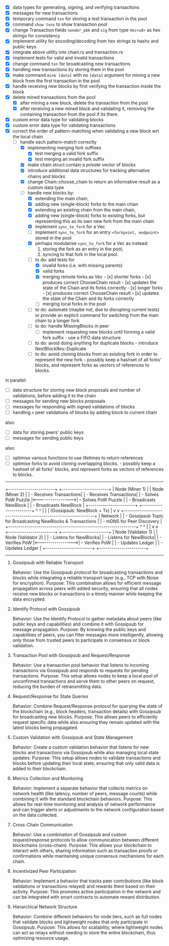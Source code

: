 - [x] data types for generating, signing, and verifying transactions
- [x] messages for new transactions
- [x] temporary command `txn` for storing a test transaction in the pool
- [x] command `show txns` to show transaction pool
- [x] change Transaction fields `sender_pbk` and `sig` from type `Vec<u8>`  as hex strings for consistency
- [x] implement utility for encoding/decoding from hex strings to hashs and public keys
- [x] integrate above utility into chain.rs and transaction.rs
- [x] implement tests for valid and invalid transactions
- [x] change command `txn` for broadcasting new transactions
- [x] handling new transactions by storing them in the pool
- [x] make command `mine [data]` with no `[data]` argument for mining a new block from the first transaction in the pool
- [x] handle receiving new blocks by first verifying the transaction inside the block
- [x] delete mined transactions from the pool
    - [x] after mining a new block, delete the transaction from the pool
    - [x] after receiving a new mined block and validating it, removing the containing transaction from the pool if its there.
- [x] custom error data type for validating blocks
- [x] custom error data type for validating transactions
- [x] correct the order of pattern-matching when validating a new block wrt the local chain
   - [ ] handle each pattern-match correctly
        - [x] implementing merging fork suffixes
            - [x] test merging a valid fork suffix
            - [x] test merging an invalid fork suffix
        - [x] make chain struct contain a _private_ vector of blocks
        - [x] introduce additional data structures for tracking alternative chains and blocks
        - [x] change Chain::choose_chain to return an informative result as a custom data type
        - [ ] handle new blocks by:
            - [x] extending the main chain,
            - [x] adding new (single-block) forks to the main chian
            - [x] extending an existing chain from the main chain,
            - [x] adding new (single-block) forks to existing forks, but representing this as its own new fork from the main chain
            - [x] implement `sync_to_fork` for a Vec<Block>
            - [ ] implement `sync_to_fork` for an entry `<forkpoint, endpoint>` stored in the pool
            - [x] perhaps modularise  `sync_to_fork`  for a Vec<Block> as instead:
                1. storing the fork as an entry in the pool,
                2. syncing to that fork in the local pool.
            - [ ] to do: add tests for
                - [x] invalid forks (i.e. with missing parents)
                - [x] valid forks
                - [x] merging remote forks as Vec<Block>
                        - [x] shorter forks
                           - [x] produces correct ChooseChain result
                           - [x] updates the state of the Chain and its forks correctly
                        - [x] longer forks
                           - [x] produces correct ChooseChain result
                           - [x] updates the state of the Chain and its forks correctly
                - [ ] merging local forks in the pool
            - [ ] to do: automate (maybe not, due to disrupting current tests) or provide an explicit command for switching from the main chain to a longer fork
            - [ ] to do: handle MissingBlocks in peer
                - [ ] implement requesting new blocks until forming a valid fork suffix
                        - use a FIFO data structure
            - [ ] to do: avoid doing anything for duplicate blocks
                        - introduce NextBlockRes::Duplicate
            - [ ] to do: avoid cloning blocks from an existing fork in order to represent the new fork
                        - possibly keep a hashset of all forks' blocks, and represent forks as vectors of references to blocks.

in parallel:
- [ ] data structure for storing new block proposals and number of validations, before adding it to the chain
- [ ] messages for sending new blocks proposals
- [ ] messages for responding with signed validations of blocks
- [ ] handling `n` peer validations of blocks by adding block to current chain

also:
- [ ] data for storing peers' public keys
- [ ] messages for sending public keys

also:
- [ ] optimise various functions to use lifetimes to return references
- [ ] optimise forks to avoid cloning overlapping blocks.
        - possibly keep a hashset of all forks' blocks, and represent forks as vectors of references to blocks.

----------------------

 +-----------------------+                   +-----------------------+
 |     Node (Miner 1)    |                   |     Node (Miner 2)    |
 | - Receives Transactions|                  | - Receives Transactions|
 | - Solves PoW Puzzle    |<---------------->| - Solves PoW Puzzle    |
 | - Broadcasts NewBlock  |                  | - Broadcasts NewBlock  |
 +-----------------------+                   +-----------------------+
           ^                                         ^
           |                                         |
           |     (Gossipsub: NewBlock + Tx)          |
           v                                         v
 +---------------------------------------------------------------+
 |                           Network                             |
 | - Gossipsub Topic for Broadcasting NewBlocks & Transactions   |
 | - mDNS for Peer Discovery                                      |
 +---------------------------------------------------------------+
           ^                                         ^
           |                                         |
           v                                         v
 +-----------------------+                   +-----------------------+
 |   Node (Validator 1)  |                   |   Node (Validator 2)  |
 | - Listens for NewBlocks|                  | - Listens for NewBlocks|
 | - Verifies PoW         |<---------------->| - Verifies PoW         |
 | - Updates Ledger       |                  | - Updates Ledger       |
 +-----------------------+                   +-----------------------+

----------------------

1. Gossipsub with Reliable Transport

    Behavior: Use the Gossipsub protocol for broadcasting transactions and blocks while integrating a reliable transport layer (e.g., TCP with Noise for encryption).
    Purpose: This combination allows for efficient message propagation across peers with added security, ensuring that all nodes receive new blocks or transactions in a timely manner while keeping the data encrypted.

3. Identify Protocol with Gossipsub

    Behavior: Use the Identify Protocol to gather metadata about peers (like public keys and capabilities) and combine it with Gossipsub for message propagation.
    Purpose: By knowing the public keys and capabilities of peers, you can filter messages more intelligently, allowing only those from trusted peers to participate in consensus or block validation.

4. Transaction Pool with Gossipsub and Request/Response

    Behavior: Use a transaction pool behavior that listens to incoming transactions via Gossipsub and responds to requests for pending transactions.
    Purpose: This setup allows nodes to keep a local pool of unconfirmed transactions and serve them to other peers on request, reducing the burden of retransmitting data.

5. Request/Response for State Queries

    Behavior: Combine Request/Response protocol for querying the state of the blockchain (e.g., block headers, transaction details) with Gossipsub for broadcasting new blocks.
    Purpose: This allows peers to efficiently request specific data while also ensuring they remain updated with the latest blocks being propagated.

6. Custom Validation with Gossipsub and State Management

    Behavior: Create a custom validation behavior that listens for new blocks and transactions via Gossipsub while also managing local state updates.
    Purpose: This setup allows nodes to validate transactions and blocks before updating their local state, ensuring that only valid data is added to their blockchain.

7. Metrics Collection and Monitoring

    Behavior: Implement a separate behavior that collects metrics on network health (like latency, number of peers, message counts) while combining it with the standard blockchain behaviors.
    Purpose: This allows for real-time monitoring and analysis of network performance and can trigger alerts or adjustments to the network configuration based on the data collected.

8. Cross-Chain Communication

    Behavior: Use a combination of Gossipsub and custom request/response protocols to allow communication between different blockchains (cross-chain).
    Purpose: This allows your blockchain to interact with others, sharing information such as transaction proofs or confirmations while maintaining unique consensus mechanisms for each chain.

9. Incentivized Peer Participation

    Behavior: Implement a behavior that tracks peer contributions (like block validations or transactions relayed) and rewards them based on their activity.
    Purpose: This promotes active participation in the network and can be integrated with smart contracts to automate reward distribution.

10. Hierarchical Network Structure

    Behavior: Combine different behaviors for node tiers, such as full nodes that validate blocks and lightweight nodes that only participate in Gossipsub.
    Purpose: This allows for scalability, where lightweight nodes can act as relays without needing to store the entire blockchain, thus optimizing resource usage.